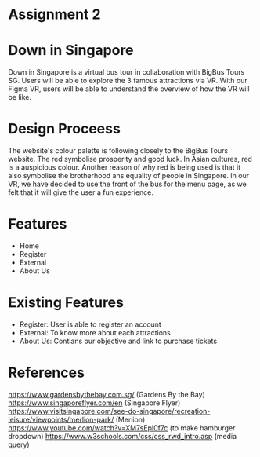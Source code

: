 # Assignment 2

# Down in Singapore 

Down in Singapore is a virtual bus tour in collaboration with BigBus Tours SG. Users will be able to explore the 3 famous attractions via VR. With our Figma VR, users will be able to understand the overview of how the VR will be like. 

# Design Proceess

The website's colour palette is following closely to the BigBus Tours website. The red symbolise prosperity and good luck. In Asian cultures, red is a auspicious colour. Another reason of why red is being used is that it also symbolise the brotherhood ans equality of people in Singapore. In our VR, we have decided to use the front of the bus for the menu page, as we felt that it will give the user a fun experience. 

# Features

- Home
- Register 
- External 
- About Us

# Existing Features 

- Register: User is able to register an account
- External: To know more about each attractions 
- About Us: Contians our objective and link to purchase tickets

# References

https://www.gardensbythebay.com.sg/ (Gardens By the Bay)
https://www.singaporeflyer.com/en (Singapore Flyer)
https://www.visitsingapore.com/see-do-singapore/recreation-leisure/viewpoints/merlion-park/ (Merlion)
https://www.youtube.com/watch?v=XM7sEpl0f7c (to make hamburger dropdown) 
https://www.w3schools.com/css/css_rwd_intro.asp (media query) 
